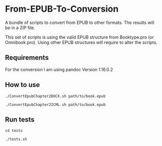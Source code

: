 # From-EPUB-To-Conversion

A bundle of scripts to convert from EPUB to other formats. The results will be in a ZIP file.

This set of scripts is using the valid EPUB structure from Booktype.pro (or Omnibook.pro). 
Using other EPUB structures will require to alter the scripts.

## Requirements

For the conversion I am using pandoc Version 1.16.0.2

## How to use

`./ConvertEpubChapter2DOCX.sh path/to/book.epub`

`./ConvertEpubChapter2ICML.sh path/to/book.epub`

## Run tests

`cd tests`

`./tests.sh`